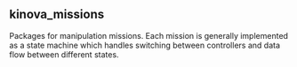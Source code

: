 ## kinova_missions

Packages for manipulation missions. Each mission is generally implemented as a state machine which handles
switching between controllers and data flow between different states. 
